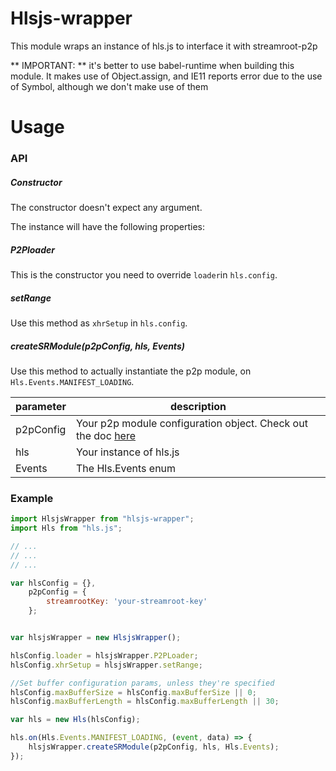 # Hlsjs-wrapper

This module wraps an instance of hls.js to interface it with streamroot-p2p

** IMPORTANT: ** it's better to use babel-runtime when building this module. It makes use of Object.assign, and IE11 reports error due to the use of Symbol, although we don't make use of them

# Usage

### API

##### Constructor

The constructor doesn't expect any argument.

The instance will have the following properties:

##### P2Ploader

This is the constructor you need to override `loader`in `hls.config`.

##### setRange

Use this method as `xhrSetup` in `hls.config`.

##### createSRModule(p2pConfig, hls, Events)

Use this method to actually instantiate the p2p module, on `Hls.Events.MANIFEST_LOADING`.

parameter | description
----------|--------------
p2pConfig | Your p2p module configuration object. Check out the doc [here](https://streamroot.readme.io/docs/p2p-config)
hls       | Your instance of hls.js
Events | The Hls.Events enum


### Example

```javascript
import HlsjsWrapper from "hlsjs-wrapper";
import Hls from "hls.js";

// ...
// ...
// ...

var hlsConfig = {},
    p2pConfig = {
        streamrootKey: 'your-streamroot-key'
    };


var hlsjsWrapper = new HlsjsWrapper();

hlsConfig.loader = hlsjsWrapper.P2PLoader;
hlsConfig.xhrSetup = hlsjsWrapper.setRange;

//Set buffer configuration params, unless they're specified
hlsConfig.maxBufferSize = hlsConfig.maxBufferSize || 0;
hlsConfig.maxBufferLength = hlsConfig.maxBufferLength || 30;

var hls = new Hls(hlsConfig);

hls.on(Hls.Events.MANIFEST_LOADING, (event, data) => {
    hlsjsWrapper.createSRModule(p2pConfig, hls, Hls.Events);
});
```
